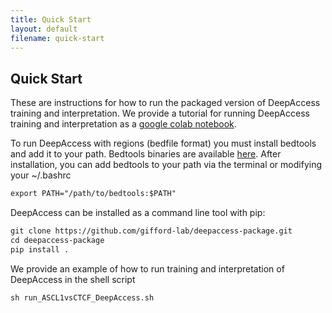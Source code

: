 ```yaml
---
title: Quick Start
layout: default
filename: quick-start
---
```

## Quick Start

These are instructions for how to run the packaged version of DeepAccess training and interpretation. We provide a tutorial for running DeepAccess training and interpretation as a [google colab notebook](https://colab.research.google.com/drive/14q8-qO93-S4SkIwKJaC5WOSJSEQ8OZYI?usp=sharing). 

To run DeepAccess with regions (bedfile format) you must install bedtools and add it to your path. Bedtools binaries are available [here](https://github.com/arq5x/bedtools2/releases).
After installation, you can add bedtools to your path via the terminal or modifying your ~/.bashrc
```markdown
export PATH="/path/to/bedtools:$PATH"
```

DeepAccess can be installed as a command line tool with pip:
```markdown
git clone https://github.com/gifford-lab/deepaccess-package.git
cd deepaccess-package
pip install . 
```

We provide an example of how to run training and interpretation of DeepAccess in the shell script 
```markdown
sh run_ASCL1vsCTCF_DeepAccess.sh 
```
